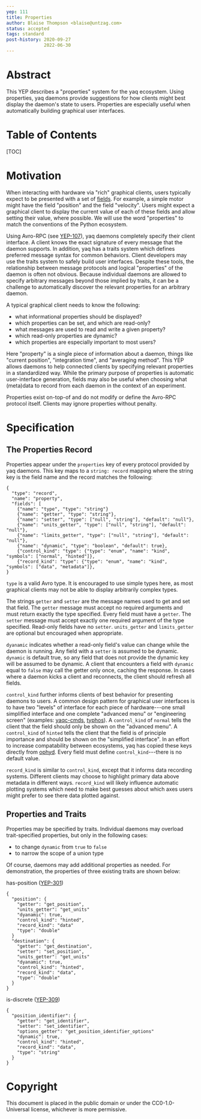 ```yaml
---
yep: 111
title: Properties
author: Blaise Thompson <blaise@untzag.com>
status: accepted
tags: standard
post-history: 2020-09-27
              2022-06-30
---
```


# Abstract

This YEP describes a "properties" system for the yaq ecosystem.
Using properties, yaq daemons provide suggestions for how clients might best display the daemon's state to users.
Properties are especially useful when automatically building graphical user interfaces.

# Table of Contents

[TOC]

# Motivation

When interacting with hardware via "rich" graphical clients, users typically expect to be presented with a set of [fields](https://en.wikipedia.org/wiki/Field_(computer_science)).
For example, a simple motor might have the field "position" and the field "velocity".
Users might expect a graphical client to display the current value of each of these fields and allow setting their value, where possible.
We will use the word "properties" to match the conventions of the Python ecosystem.

Using Avro-RPC (see [YEP-107](https://yeps.yaq.fyi/107)), yaq daemons completely specify their client interface.
A client knows the exact signature of every message that the daemon supports.
In addition, yaq has a traits system which defines preferred message syntax for common behaviors.
Client developers may use the traits system to safely build user interfaces.
Despite these tools, the relationship between message protocols and logical "properties" of the daemon is often not obvious.
Because individual daemons are allowed to specify arbitrary messages beyond those implied by traits, it can be a challenge to automatically discover the relevant properties for an arbitrary daemon.

A typical graphical client needs to know the following:

- what informational properties should be displayed?
- which properties can be set, and which are read-only?
- what messages are used to read and write a given property?
- which read-only properties are dynamic?
- which properties are especially important to most users?

Here "property" is a single piece of information about a daemon, things like "current position", "integration time", and "averaging method".
This YEP allows daemons to help connected clients by specifying relevant properties in a standardized way.
While the primary purpose of properties is automatic user-interface generation, fields may also be useful when choosing what (meta)data to record from each daemon in the context of an experiment.

Properties exist on-top-of and do not modify or define the Avro-RPC protocol itself.
Clients may ignore properties without penalty.

# Specification

## The Properties Record

Properties appear under the `properties` key of every protocol provided by yaq daemons.
This key maps to a `string: record` mapping where the string key is the field name and the record matches the following:

```
{
  "type": "record",
  "name": "property",
  "fields": [
    {"name": "type", "type": "string"}
    {"name": "getter", "type": "string"},
    {"name": "setter", "type": ["null", "string"], "default": "null"},
    {"name": "units_getter", "type": ["null", "string"], "default": "null"},
    {"name": "limits_getter", "type": ["null", "string"], "default": "null"},
    {"name": "dynamic", "type": "boolean", "default": true},
    {"control_kind": "type": {"type": "enum", "name": "kind", "symbols": ["normal", "hinted"]},
    {"record_kind": "type": {"type": "enum", "name": "kind", "symbols": ["data", "metadata"]},
}
```

`type` is a valid Avro type.
It is encouraged to use simple types here, as most graphical clients may not be able to display arbitrarily complex types.

The strings `getter` and `setter` are the message names used to get and set that field.
The `getter` message must accept no required arguments and must return exactly the type specified.
Every field must have a `getter`.
The `setter` message must accept exactly one required argument of the type specified.
Read-only fields have no `setter`.
`units_getter` and `limits_getter` are optional but encouraged when appropriate.

`dyanamic` indicates whether a read-only field's value can change while the daemon is running.
Any field with a `setter` is assumed to be dynamic.
`dynamic` is default true, so any field that does not provide the dynamic key will be assumed to be dynamic.
A client that encounters a field with `dynamic` equal to `false` may call the getter only once, caching the response.
In cases where a daemon kicks a client and reconnects, the client should refresh all fields.

`control_kind` further informs clients of best behavior for presenting daemons to users.
A common design pattern for graphical user interfaces is to have two "levels" of interface for each piece of hardware---one small simplified interface and one complete "advanced menu" or "engineering screen" (examples: [yaqc-cmds](https://yaqc-cmds.wright.tools/en/latest/), [typhos](https://pcdshub.github.io/typhos/v1.1.1/)).
A `control_kind` of `normal` tells the client that the field should only be shown on the "advanced menu".
A `control_kind` of `hinted` tells the client that the field is of principle importance and should be shown on the "simplified interface".
In an effort to increase compatability between ecosystems, yaq has copied these keys directly from [ophyd](https://nsls-ii.github.io/ophyd/signals.html#kind).
Every field must define `control_kind`---there is no default value.

`record_kind` is similar to `control_kind`, except that it informs data recording systems.
Different clients may choose to highlight primary data above metadata in different ways.
`record_kind` will likely influence automatic plotting systems which need to make best guesses about which axes users might prefer to see there data plotted against.

## Properties and Traits

Properties may be specified by traits.
Individual daemons may overload trait-specified properties, but only in the following cases:

- to change `dynamic` from `true` to `false`
- to narrow the scope of a union type

Of course, daemons may add additional properties as needed.
For demonstration, the properties of three existing traits are shown below:

has-position ([YEP-301](https://yeps.yaq.fyi/301/))

```
{
  "position": {
    "getter": "get_position",
    "units_getter": "get_units"
    "dyanamic": true,
    "control_kind": "hinted",
    "record_kind": "data"
    "type": "double"
  }
  "destination": {
    "getter": "get_destination",
    "setter": "set_position",
    "units_getter": "get_units"
    "dyanamic": true,
    "control_kind": "hinted",
    "record_kind": "data",
    "type": "double"
  }
}
```

is-discrete ([YEP-309](https://yeps.yaq.fyi/309/))

```
{
  "position_identifier": {
    "getter": "get_identifier",
    "setter": "set_identifier",
    "options_getter": "get_position_identifier_options"
    "dynamic": true,
    "control_kind": "hinted",
    "record_kind": "data",
    "type": "string"
  }
}
```

# Copyright

This document is placed in the public domain or under the CC0-1.0-Universal license, whichever is more permissive.
